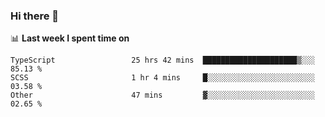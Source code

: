 ### Hi there 👋

<!--
**DBvc/DBvc** is a ✨ _special_ ✨ repository because its `README.md` (this file) appears on your GitHub profile.

Here are some ideas to get you started:

- 🔭 I’m currently working on ...
- 🌱 I’m currently learning ...
- 👯 I’m looking to collaborate on ...
- 🤔 I’m looking for help with ...
- 💬 Ask me about ...
- 📫 How to reach me: ...
- 😄 Pronouns: ...
- ⚡ Fun fact: ...
-->

📊 **Last week I spent time on**
<!--START_SECTION:waka-->

```text
TypeScript                 25 hrs 42 mins  █████████████████████▒░░░   85.13 %
SCSS                       1 hr 4 mins     █░░░░░░░░░░░░░░░░░░░░░░░░   03.58 %
Other                      47 mins         ▓░░░░░░░░░░░░░░░░░░░░░░░░   02.65 %
```

<!--END_SECTION:waka-->
